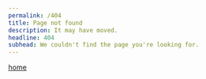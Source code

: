 ```yaml
---
permalink: /404
title: Page not found
description: It may have moved.
headline: 404
subhead: We couldn't find the page you're looking for.
---
```


[home](.)
